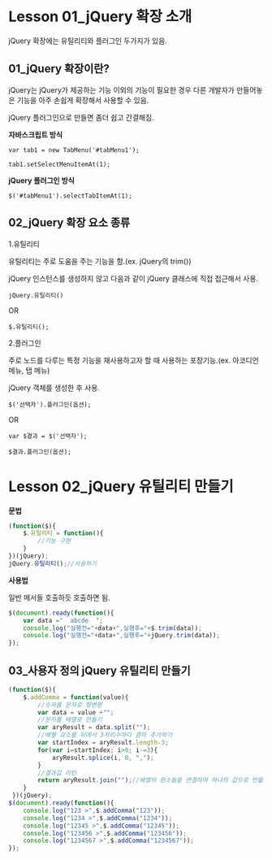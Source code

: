 # Lesson 01_jQuery 확장 소개

jQuery 확장에는 유틸리티와 플러그인 두가지가 있음.

## 01_jQuery 확장이란?

jQuery는 jQuery가 제공하는 기능 이외의 기능이 필요한 경우 다른 개발자가 만들어놓은 기능을 아주 손쉽게 확장해서 사용할 수 있음.

jQuery 플러그인으로 만들면 좀더 쉽고 간결해짐.

**자바스크립트 방식**

`var tab1 = new TabMenu('#tabMenu1');`

`tab1.setSelectMenuItemAt(1);`

**jQuery 플러그인 방식**

`$('#tabMenu1').selectTabItemAt(1);`



## 02_jQuery 확장 요소 종류

1.유틸리티

유틸리티는 주로 도움을 주는 기능을 함.(ex. jQuery의 trim())

jQuery 인스턴스를 생성하지 않고 다음과 같이 jQuery 클래스에 직접 접근해서 사용.

`jQuery.유틸리티()`

OR

`$.유틸리티();`

2.플러그인

주로 노드를 다루는 특정 기능을 재사용하고자 할 때 사용하는 포장기능.(ex. 아코디언 메뉴, 탭 메뉴)

jQuery 객체를 생성한 후 사용.

`$('선택자').플러그인(옵션);`

OR

`var $결과 = $('선택자');`

`$결과.플러그인(옵션);`



# Lesson 02_jQuery 유틸리티 만들기

**문법**

```javascript
(function($){
    $.유틸리티 = function(){
        //기능 구현
    }
})(jQuery);
jQuery.유틸리티();//사용하기
```

**사용법**

일반 메서들 호출하듯 호출하면 됨.

```javascript
$(document).ready(function(){
    var data ="  abcde  ";
    console.log("실행전="+data+",실행후="+$.trim(data));
    console.log("실행전="+data+",실행후="+jQuery.trim(data));
});
```

## 03_사용자 정의 jQuery 유틸리티 만들기

```javascript
(function($){
    $.addComma = function(value){
        //숫자를 문자로 형변환
        var data = value +"";
        //문자를 배열로 만들기
        var aryResult = data.split("");
        //배열 요소를 뒤에서 3자리수마다 콤마 추가하기
        var startIndex = aryResult.length-3;
        for(var i=startIndex; i>0; i-=3){
            aryResult.splice(i, 0, ",");
        }
        //결과값 리턴
        return aryResult.join("");//배열의 원소들을 연결하여 하나의 값으로 만듦
    }
 })(jQuery);
$(document).ready(function(){
    console.log("123 >",$.addComma("123"));
    console.log("1234 >",$.addComma("1234"));
    console.log("12345 >",$.addComma("12345"));
    console.log("123456 >",$.addComma("123456"));
    console.log("1234567 >",$.addComma("1234567"));
});
```

